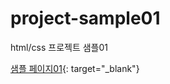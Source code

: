 # project-sample01
html/css 프로젝트 샘플01

[샘플 페이지01](https://asd45618.github.io/project-sample01/){: target="_blank"}

